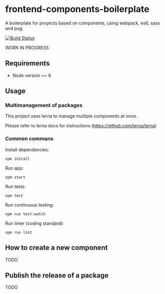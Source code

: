 # frontend-components-boilerplate


A boilerplate for proyects based on components, using webpack, es6, sass and pug.

[![Build Status](https://travis-ci.org/jramcast/frontend-components-boilerplate.svg?branch=master)](https://travis-ci.org/jramcast/frontend-components-boilerplate)

WORK IN PROGRESS


## Requirements

* Node version >= 6

## Usage

### Multimanagement of packages

This project uses lerna to manage multiple components at once.

Please refer to lerna docs for instructions (https://github.com/lerna/lerna)

### Common commans

Install dependencies:
```
npm install
```

Run app:
```
npm start
```

Run tests:
```
npm test
```

Run continuous testing:
```
npm run test:watch
```

Run linter (coding standard):
```
npm run lint
```

## How to create a new component

TODO


## Publish the release of a package

TODO